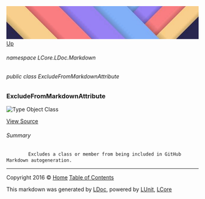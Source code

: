 ![](../Content/LDoc-banner-small.png "")
[Up](../LDoc.md)

###### namespace LCore.LDoc.Markdown

###### public class ExcludeFromMarkdownAttribute

### ExcludeFromMarkdownAttribute

 ![Type Object Class](http://b.repl.ca/v1/Type-Object%20Class-blue.png "")



[View Source](../Attributes/ExcludeFromMarkdownAttribute.cs#L)

###### Summary

            Excludes a class or member from being included in GitHub Markdown autogeneration.
            



---

Copyright 2016 &copy; [Home](../../README.md) [Table of Contents](../../TableOfContents.md)

This markdown was generated by [LDoc](https://github.com/CodeSingularity/LDoc), powered by [LUnit](https://github.com/CodeSingularity/LUnit), [LCore](https://github.com/CodeSingularity/LCore)

